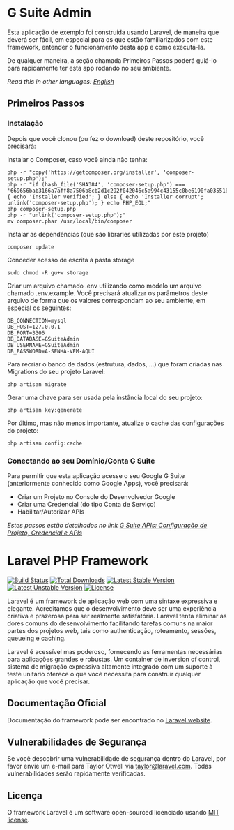 # G Suite Admin

Esta aplicação de exemplo foi construída usando Laravel, de maneira que deverá ser fácil, em especial para os que estão familiarizados com este framework, entender o funcionamento desta app e como executá-la.

De qualquer maneira, a seção chamada Primeiros Passos poderá guiá-lo para rapidamente ter esta app rodando no seu ambiente.

*Read this in other languages: [English](README.md)*

## Primeiros Passos

### Instalação
Depois que você clonou (ou fez o download) deste repositório, você precisará:

Instalar o Composer, caso você ainda não tenha:
```
php -r "copy('https://getcomposer.org/installer', 'composer-setup.php');"
php -r "if (hash_file('SHA384', 'composer-setup.php') === '669656bab3166a7aff8a7506b8cb2d1c292f042046c5a994c43155c0be6190fa0355160742ab2e1c88d40d5be660b410') { echo 'Installer verified'; } else { echo 'Installer corrupt'; unlink('composer-setup.php'); } echo PHP_EOL;"
php composer-setup.php
php -r "unlink('composer-setup.php');"
mv composer.phar /usr/local/bin/composer
```

Instalar as dependências (que são libraries utilizadas por este projeto)  
```
composer update
```

Conceder acesso de escrita à pasta storage
```
sudo chmod -R gu+w storage
```

Criar um arquivo chamado .env utilizando como modelo um arquivo chamado .env.example. Você precisará atualizar os parâmetros deste arquivo de forma que os valores correspondam ao seu ambiente, em especial os seguintes:
```
DB_CONNECTION=mysql
DB_HOST=127.0.0.1
DB_PORT=3306
DB_DATABASE=GSuiteAdmin
DB_USERNAME=GSuiteAdmin
DB_PASSWORD=A-SENHA-VEM-AQUI
```

Para recriar o banco de dados (estrutura, dados, ...) que foram criadas nas Migrations do seu projeto Laravel:
```
php artisan migrate
```

Gerar uma chave para ser usada pela instância local do seu projeto:
```
php artisan key:generate
```

Por último, mas não menos importante, atualize o cache das configurações do projeto:
```
php artisan config:cache
```

### Conectando ao seu Domínio/Conta G Suite

Para permitir que esta aplicação acesse o seu Google G Suite (anteriormente conhecido como Google Apps), você precisará:
- Criar um Projeto no Console do Desenvolvedor Google
- Criar uma Credencial (do tipo Conta de Serviço)
- Habilitar/Autorizar APIs

*Estes passos estão detalhados no link
[G Suite APIs: Configuração de Projeto, Credencial e APIs](https://docs.google.com/presentation/d/1rsJlZ48BYw6HiK0OqP6-7o0tKY8KVNXyTKwzS5OjR_c/edit#slide=id.g1a1712ec78_1_122)*

# Laravel PHP Framework

[![Build Status](https://travis-ci.org/laravel/framework.svg)](https://travis-ci.org/laravel/framework)
[![Total Downloads](https://poser.pugx.org/laravel/framework/d/total.svg)](https://packagist.org/packages/laravel/framework)
[![Latest Stable Version](https://poser.pugx.org/laravel/framework/v/stable.svg)](https://packagist.org/packages/laravel/framework)
[![Latest Unstable Version](https://poser.pugx.org/laravel/framework/v/unstable.svg)](https://packagist.org/packages/laravel/framework)
[![License](https://poser.pugx.org/laravel/framework/license.svg)](https://packagist.org/packages/laravel/framework)

Laravel é um framework de aplicação web com uma sintaxe expressiva e elegante. Acreditamos que o desenvolvimento deve ser uma experiência criativa e prazerosa para ser realmente satisfatória. Laravel tenta eliminar as dores comuns do desenvolvimento facilitando tarefas comuns na maior partes dos projetos web, tais como authenticação, roteamento, sessões, queueing e caching.

Laravel é acessível mas poderoso, fornecendo as ferramentas necessárias para aplicações grandes e robustas. Um container de inversion of control, sistema de migração expressiva altamente integrado com um suporte à teste unitário oferece o que você necessita para construir qualquer aplicação que você precisar.

## Documentação Oficial

Documentação do framework pode ser encontrado no [Laravel website](http://laravel.com/docs).

## Vulnerabilidades de Segurança

Se você descobrir uma vulnerabilidade de segurança dentro do Laravel, por favor envie um e-mail para Taylor Otwell via taylor@laravel.com. Todas vulnerabilidades serão rapidamente verificadas.

## Licença

O framework Laravel é um software open-sourced licenciado usando [MIT license](http://opensource.org/licenses/MIT).
